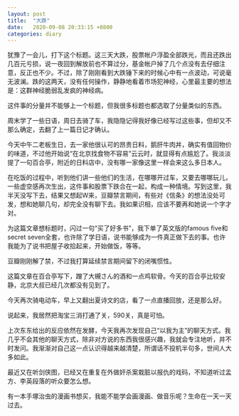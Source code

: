 ```yaml
---
layout: post
title:  "大跌"
date:   2020-09-08 20:33:15 +0800
categories: diary
---
```


犹豫了一会儿，打下这个标题。这三天大跌，股票帐户浮盈全部跌光，而且还跌出几百元亏损，说一夜回到解放前也不算过分，基金帐户掉了几个点没有去仔细注意，反正也不少。不过，除了刚刚看到大跌锤下来的时候心中有一点波动，可说毫无波澜。跌的这两天，没有任何操作，静静地看着市场犯神经，心里最主要的想法是：这群神经脆弱乱发疯的神经病。

这件事的分量并不能够上一个标题，但我很多标题也都选取了分量类似的东西。

周末学了一些日语，周日去骑了车，我隐隐记得我好像已经写过这些事，但却又不那么确定，去翻了上一篇日记才确认。

今天中午二老板生日，去一家他很认可的昂贵日料，鹅肝牛肉丼，确实有值回物价的味道，不过他开始说“在北京找食物不容易”云云时，就显得有点尴尬了。我淡淡提了一句百合亭，附近的日料店中，没有哪一家像这里一样会来这么多日本人。

在吃饭的过程中，听到他们讲一些他们的生活，在哪哪开过车，又要去哪哪玩儿，一些虚空感再次生出，这件事和股票下跌合在一起，构成一种情境。写到这里，我半天没写下去，结果又想起W来，豆瓣禁言期间，有些对《信条》的想法没处可发，想和她聊几句，却完全没有聊下去。我如果识相，应该不要再和她说一个字才对。

为这篇文章想标题时，闪过一句“买了好多书”，我下单了英文版的famous five和secret seven全套，也许除了学日语，说书能够成为一件真正做下去的事。也许我能为了说书把屋子收拾起来，开始做饭，等等。

豆瓣刚刚解了禁，不过我打算延续禁言期间留下的闭嘴惯性。

这篇文章在百合亭写下，蹭了大槻さん的酒和一点鸡软骨。今天的百合亭比较安静，北京大叔已经几次都没有见到了。

今天再次骑电动车，早上又翻出夏诗文的店，看了一点直播回放，还是那么好。

说起来，我居然把淘宝三消打通了关，590关，真是可怕。

上次东东给出的反应依然在发酵，今天我再次发现自己“以我为主”的聊天方式。我几乎不会其他的聊天方式，除非对方说的东西我很感兴趣，我就会专注地听，并不时发问。我渐渐对自己这一点认识得越来越清楚，所谓话不投机半句多，世间人大多如此。

最近又在听剑侠图，已经又在重复在外做奸杀案栽脏以报仇的戏码，不知道听过孟方、李英段落的听众要怎么想。

有一本手塚治虫的漫画书想买，我能不能学会画漫画、做音乐呢？生命在一天一天过去。
